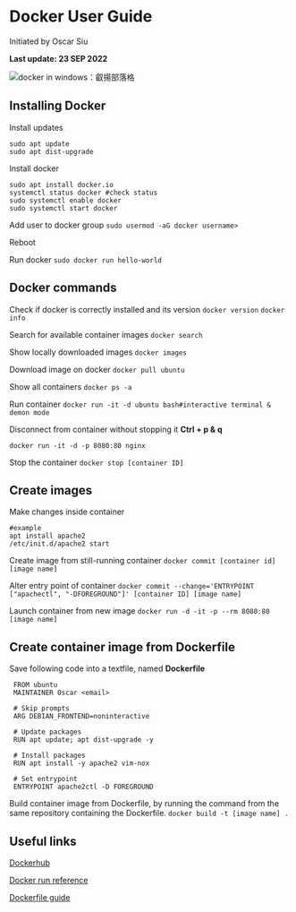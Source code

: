 # Docker User Guide
Initiated by Oscar Siu

 **Last update: 23 SEP 2022**
 
![docker in windows：叡揚部落格](https://i.imgur.com/rQvkvnM.png)

## Installing Docker

Install updates
```
sudo apt update
sudo apt dist-upgrade
```
Install docker
```
sudo apt install docker.io
systemctl status docker #check status
sudo systemctl enable docker
sudo systemctl start docker
```
 Add user to docker group
`sudo usermod -aG docker username>`

Reboot

Run docker
`sudo docker run hello-world`


## Docker commands
Check if docker is correctly installed and its version
`docker version`
`docker info`

Search for available container images
`docker search`

Show locally downloaded images
`docker images`

Download image on docker
`docker pull ubuntu`

Show all containers
`docker ps -a`

Run container
`docker run -it -d ubuntu bash#interactive terminal & demon mode`

Disconnect from container without stopping it
__Ctrl + p & q__ 

`docker run -it -d -p 8080:80 nginx`

Stop the container
`docker stop [container ID]`

## Create images
Make changes inside container
```
#example
apt install apache2 
/etc/init.d/apache2 start
```

Create image from still-running container
`docker commit [container id] [image name]`

Alter entry point of container
`docker commit --change='ENTRYPOINT ["apachectl", "-DFOREGROUND"]' [container ID] [image name]`

Launch container from new image
`docker run -d -it -p --rm 8080:80 [image name]`


## Create container image from Dockerfile

Save following code into a textfile, named __Dockerfile__
```
 FROM ubuntu
 MAINTAINER Oscar <email>
 
 # Skip prompts
 ARG DEBIAN_FRONTEND=noninteractive
 
 # Update packages
 RUN apt update; apt dist-upgrade -y
 
 # Install packages
 RUN apt install -y apache2 vim-nox
 
 # Set entrypoint
 ENTRYPOINT apache2ctl -D FOREGROUND
```

Build container image from Dockerfile, by running the command from the same repository containing the Dockerfile.
`docker build -t [image name] .`

## Useful links

[Dockerhub](https://hub.docker.com/search?q=)

[Docker run reference](https://docs.docker.com/engine/reference/run/)

[Dockerfile guide](https://www.jinnsblog.com/2018/12/docker-dockerfile-guide.html)



